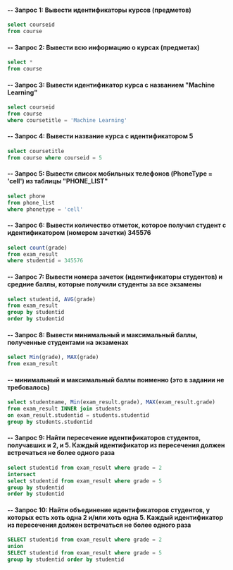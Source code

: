 #### -- Запрос 1: Вывести идентификаторы курсов (предметов)
```sql
select courseid 
from course
```


#### -- Запрос 2: Вывести всю информацию о курсах (предметах)
```sql
select * 
from course
```


#### -- Запрос 3: Вывести идентификатор курса с названием "Machine Learning"
```sql
select courseid 
from course 
where coursetitle = 'Machine Learning'
```


#### -- Запрос 4: Вывести название курса с идентификатором 5
```sql
select coursetitle 
from course where courseid = 5
```


#### -- Запрос 5: Вывести список мобильных телефонов (PhoneType = 'cell') из таблицы "PHONE_LIST"
```sql
select phone 
from phone_list  
where phonetype = 'cell'
```
 

#### -- Запрос 6: Вывести количество отметок, которое получил студент с идентификатором (номером зачетки) 345576
```sql
select count(grade) 
from exam_result 
where studentid = 345576
```
 

#### -- Запрос 7: Вывести номера зачеток (идентификаторы студентов) и средние баллы, которые получили студенты за все экзамены
```sql
select studentid, AVG(grade) 
from exam_result 
group by studentid 
order by studentid
```


#### -- Запрос 8: Вывести минимальный и максимальный баллы, полученные студентами на экзаменах
```sql
select Min(grade), MAX(grade)
from exam_result
```


#### -- минимальный и максимальный баллы поименно (это в задании не требовалось)
```sql
select studentname, Min(exam_result.grade), MAX(exam_result.grade) 
from exam_result INNER join students 
on exam_result.studentid = students.studentid 
group by students.studentid
```


#### -- Запрос 9: Найти пересечение идентификаторов студентов, получавших и 2, и 5. Каждый идентификатор из пересечения должен встречаться не более одного раза
```sql
select studentid from exam_result where grade = 2 
intersect 
select studentid from exam_result where grade = 5 
group by studentid
order by studentid
```


#### -- Запрос 10: Найти объединение идентификаторов студентов, у которых есть хоть одна 2 и/или хоть одна 5. Каждый идентификатор из пересечения должен встречаться не более одного раза
```sql
SELECT studentid from exam_result where grade = 2 
union 
SELECT studentid from exam_result where grade = 5
group by studentid order by studentid
```

